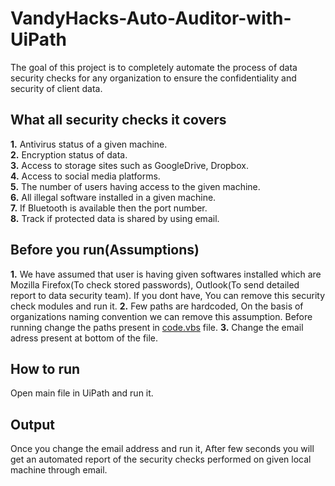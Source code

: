 # VandyHacks-Auto-Auditor-with-UiPath
The goal of this project is to completely automate the process of data security checks for any organization to ensure the confidentiality and security of client data.

## What all security checks it covers
<b>1.</b> Antivirus status of a given machine.<br/>
<b>2.</b> Encryption status of data.<br/>
<b>3.</b> Access to storage sites such as GoogleDrive, Dropbox.<br/>
<b>4.</b> Access to social media platforms.<br/>
<b>5.</b> The number of users having access to the given machine.<br/>
<b>6.</b> All illegal software installed in a given machine.<br/>
<b>7.</b> If Bluetooth is available then the port number.<br/>
<b>8.</b> Track if protected data is shared by using email.<br/>

## Before you run(Assumptions)
<b>1.</b> We have assumed that user is having given softwares installed which are Mozilla Firefox(To check stored passwords), Outlook(To send detailed report to data security team). If you dont have, You can remove this security check modules and run it.
<b>2.</b> Few paths are hardcoded, On the basis of organizations naming convention we can remove this assumption. Before running change the paths present in [code.vbs](https://github.com/rlakde/VandyHacks-Auto-Auditor-with-UiPath/blob/master/code.vbs) file.
<b>3.</b> Change the email adress present at bottom of the file.

## How to run
Open main file in UiPath and run it.

## Output
Once you change the email address and run it, After few seconds you will get an automated report of the security checks performed on given local machine through email.
